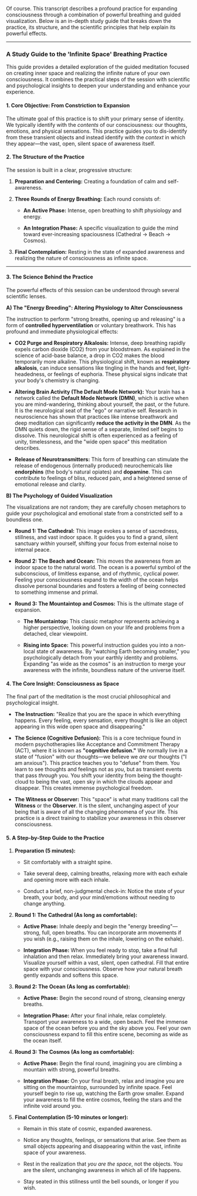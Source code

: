 Of course. This transcript describes a profound practice for expanding consciousness through a combination of powerful breathing and guided visualization. Below is an in-depth study guide that breaks down the practice, its structure, and the scientific principles that help explain its powerful effects.

---

### **A Study Guide to the 'Infinite Space' Breathing Practice**

This guide provides a detailed exploration of the guided meditation focused on creating inner space and realizing the infinite nature of your own consciousness. It combines the practical steps of the session with scientific and psychological insights to deepen your understanding and enhance your experience.

#### **1. Core Objective: From Constriction to Expansion**

The ultimate goal of this practice is to shift your primary sense of identity. We typically identify with the _contents_ of our consciousness: our thoughts, emotions, and physical sensations. This practice guides you to dis-identify from these transient objects and instead identify with the _context_ in which they appear—the vast, open, silent space of awareness itself.

#### **2. The Structure of the Practice**

The session is built in a clear, progressive structure:

1. **Preparation and Centering:** Creating a foundation of calm and self-awareness.
    
2. **Three Rounds of Energy Breathing:** Each round consists of:
    
    - **An Active Phase:** Intense, open breathing to shift physiology and energy.
        
    - **An Integration Phase:** A specific visualization to guide the mind toward ever-increasing spaciousness (Cathedral -> Beach -> Cosmos).
        
3. **Final Contemplation:** Resting in the state of expanded awareness and realizing the nature of consciousness as infinite space.
    

---

#### **3. The Science Behind the Practice**

The powerful effects of this session can be understood through several scientific lenses.

**A) The "Energy Breeding": Altering Physiology to Alter Consciousness**

The instruction to perform "strong breaths, opening up and releasing" is a form of **controlled hyperventilation** or voluntary breathwork. This has profound and immediate physiological effects:

- **CO2 Purge and Respiratory Alkalosis:** Intense, deep breathing rapidly expels carbon dioxide (CO2) from your bloodstream. As explained in the science of acid-base balance, a drop in CO2 makes the blood temporarily more alkaline. This physiological shift, known as **respiratory alkalosis**, can induce sensations like tingling in the hands and feet, light-headedness, or feelings of euphoria. These physical signs indicate that your body's chemistry is changing.
    
- **Altering Brain Activity (The Default Mode Network):** Your brain has a network called the **Default Mode Network (DMN)**, which is active when you are mind-wandering, thinking about yourself, the past, or the future. It is the neurological seat of the "ego" or narrative self. Research in neuroscience has shown that practices like intense breathwork and deep meditation can significantly **reduce the activity in the DMN**. As the DMN quiets down, the rigid sense of a separate, limited self begins to dissolve. This neurological shift is often experienced as a feeling of unity, timelessness, and the "wide open space" this meditation describes.
    
- **Release of Neurotransmitters:** This form of breathing can stimulate the release of endogenous (internally produced) neurochemicals like **endorphins** (the body's natural opiates) and **dopamine**. This can contribute to feelings of bliss, reduced pain, and a heightened sense of emotional release and clarity.
    

**B) The Psychology of Guided Visualization**

The visualizations are not random; they are carefully chosen metaphors to guide your psychological and emotional state from a constricted self to a boundless one.

- **Round 1: The Cathedral:** This image evokes a sense of sacredness, stillness, and vast indoor space. It guides you to find a grand, silent sanctuary _within_ yourself, shifting your focus from external noise to internal peace.
    
- **Round 2: The Beach and Ocean:** This moves the awareness from an indoor space to the natural world. The ocean is a powerful symbol of the subconscious, of limitless expanse, and of rhythmic, cyclical power. Feeling your consciousness expand to the width of the ocean helps dissolve personal boundaries and fosters a feeling of being connected to something immense and primal.
    
- **Round 3: The Mountaintop and Cosmos:** This is the ultimate stage of expansion.
    
    - **The Mountaintop:** This classic metaphor represents achieving a higher perspective, looking down on your life and problems from a detached, clear viewpoint.
        
    - **Rising into Space:** This powerful instruction guides you into a non-local state of awareness. By "watching Earth becoming smaller," you psychologically detach from your earthly identity and problems. Expanding "as wide as the cosmos" is an instruction to merge your awareness with the infinite, boundless nature of the universe itself.
        

#### **4. The Core Insight: Consciousness as Space**

The final part of the meditation is the most crucial philosophical and psychological insight.

- **The Instruction:** "Realize that you are the space in which everything happens. Every feeling, every sensation, every thought is like an object appearing in this wide open space and disappearing."
    
- **The Science (Cognitive Defusion):** This is a core technique found in modern psychotherapies like Acceptance and Commitment Therapy (ACT), where it is known as **"cognitive defusion."** We normally live in a state of "fusion" with our thoughts—we believe we _are_ our thoughts ("I am anxious"). This practice teaches you to "defuse" from them. You learn to see thoughts and feelings not as _you_, but as transient events that pass _through_ you. You shift your identity from being the thought-cloud to being the vast, open sky in which the clouds appear and disappear. This creates immense psychological freedom.
    
- **The Witness or Observer:** This "space" is what many traditions call the **Witness** or the **Observer**. It is the silent, unchanging aspect of your being that is aware of all the changing phenomena of your life. This practice is a direct training to stabilize your awareness in this observer consciousness.
    

#### **5. A Step-by-Step Guide to the Practice**

1. **Preparation (5 minutes):**
    
    - Sit comfortably with a straight spine.
        
    - Take several deep, calming breaths, relaxing more with each exhale and opening more with each inhale.
        
    - Conduct a brief, non-judgmental check-in: Notice the state of your breath, your body, and your mind/emotions without needing to change anything.
        
2. **Round 1: The Cathedral (As long as comfortable):**
    
    - **Active Phase:** Inhale deeply and begin the "energy breeding"—strong, full, open breaths. You can incorporate arm movements if you wish (e.g., raising them on the inhale, lowering on the exhale).
        
    - **Integration Phase:** When you feel ready to stop, take a final full inhalation and then relax. Immediately bring your awareness inward. Visualize yourself within a vast, silent, open cathedral. Fill that entire space with your consciousness. Observe how your natural breath gently expands and softens this space.
        
3. **Round 2: The Ocean (As long as comfortable):**
    
    - **Active Phase:** Begin the second round of strong, cleansing energy breaths.
        
    - **Integration Phase:** After your final inhale, relax completely. Transport your awareness to a wide, open beach. Feel the immense space of the ocean before you and the sky above you. Feel your own consciousness expand to fill this entire scene, becoming as wide as the ocean itself.
        
4. **Round 3: The Cosmos (As long as comfortable):**
    
    - **Active Phase:** Begin the final round, imagining you are climbing a mountain with strong, powerful breaths.
        
    - **Integration Phase:** On your final breath, relax and imagine you are sitting on the mountaintop, surrounded by infinite space. Feel yourself begin to rise up, watching the Earth grow smaller. Expand your awareness to fill the entire cosmos, feeling the stars and the infinite void around you.
        
5. **Final Contemplation (5-10 minutes or longer):**
    
    - Remain in this state of cosmic, expanded awareness.
        
    - Notice any thoughts, feelings, or sensations that arise. See them as small objects appearing and disappearing within the vast, infinite space of your awareness.
        
    - Rest in the realization that _you are the space_, not the objects. You are the silent, unchanging awareness in which all of life happens.
        
    - Stay seated in this stillness until the bell sounds, or longer if you wish.